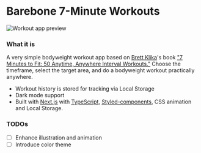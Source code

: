 # Barebone 7-Minute Workouts

![Workout app preview](https://workout.bald.design/og-workout.jpg)

### What it is

A very simple bodyweight workout app based on [Brett Klika](https://twitter.com/bklika)'s book ["7 Minutes to Fit: 50 Anytime, Anywhere Interval Workouts."](https://www.amazon.com/Minutes-Fit-Anywhere-Interval-Workouts/dp/1452138478/) Choose the timeframe, select the target area, and do a bodyweight workout practically anywhere.

- Workout history is stored for tracking via Local Storage
- Dark mode support
- Built with [Next.js](https://nextjs.org/) with [TypeScript](https://www.typescriptlang.org/), [Styled-components](https://www.styled-components.com/), CSS animation and Local Storage.

### TODOs

- [ ] Enhance illustration and animation
- [ ] Introduce color theme
